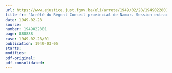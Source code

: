 ```yaml
---
url: https://www.ejustice.just.fgov.be/eli/arrete/1949/02/28/1949022801/justel
title-fr: "Arrêté du Régent Conseil provincial de Namur. Session extraordinaire. Convocation"
date: 1949-02-28
source:
number: 1949022801
page: 888888
case: 1949-02-28/01
publication: 1949-03-05
starts:
modifies:
pdf-original:
pdf-consolidated:
---
```


